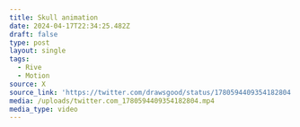 ```yaml
---
title: Skull animation
date: 2024-04-17T22:34:25.482Z
draft: false
type: post
layout: single
tags:
  - Rive
  - Motion
source: X
source_link: 'https://twitter.com/drawsgood/status/1780594409354182804'
media: /uploads/twitter.com_1780594409354182804.mp4
media_type: video
---
```


